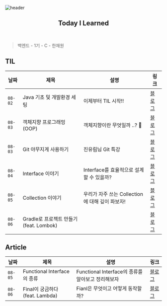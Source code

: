 ![header](https://capsule-render.vercel.app/api?type=waving&color=0f7b6c&height=150&section=header&text=hanjo&fontColor=afeee6&fontSize=90&animation=twinkling)


<div align='center'>
    <h2> Today I Learned </h2>
</div>

<br>

> 백엔드 - 1기 - C - 한재원

## TIL

|날짜|제목|설명|링크|
|---|---|---|---|
|`08-02`|Java 기초 및 개발환경 세팅|이제부터 TIL 시작!!|[블로그](https://hanjo8813.github.io/til/1/)|
|`08-03`|객체지향 프로그래밍(OOP)|객체지향이란 무엇일까 ..? 🤔|[블로그](https://hanjo8813.github.io/til/2/)|
|`08-03`|Git 야무지게 사용하기|진유림님 Git 특강|[블로그](https://hanjo8813.github.io/til/3/)|
|`08-04`|Interface 이야기|Interface를 효율적으로 설계할 수 있을까?|[블로그](https://hanjo8813.github.io/til/4/)|
|`08-05`|Collection 이야기|우리가 자주 쓰는 Collection에 대해 깊이 파보자!|[블로그](https://hanjo8813.github.io/til/5/)|
|`08-06`|Gradle로 프로젝트 만들기(feat. Lombok)||[블로그](https://hanjo8813.github.io/til/6/)|


## Article

|날짜|제목|설명|링크|
|---|---|---|---|
|`08-05`|Functional Interface의 종류|Functional Interface의 종류를 알아보고 정리해보자|[블로그](https://hanjo8813.github.io/java/4/)|
|`08-06`|Final이 궁금하다 (feat. Lambda)|Fianl은 무엇이고 어떻게 동작할까?|[블로그](https://hanjo8813.github.io/java/5/)|